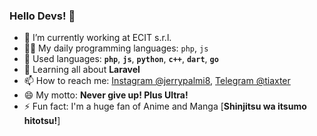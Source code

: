 ### Hello Devs! 👋

- 🏢 I’m currently working at ECIT s.r.l.
- 👨‍💻 My daily programming languages: ```php```, ```js```
- 🚩 Used languages: **`php`**, **`js`**, **`python`**, **`c++`**, **`dart`**, **`go`**
- 🏫 Learning all about **Laravel**
- 📫 How to reach me: [Instagram @jerrypalmi8](https://www.instagram.com/jerrypalmi8/), [Telegram @tiaxter](https://t.me/tiaxter)
- 😄 My motto: **Never give up! Plus Ultra!**
- ⚡ Fun fact: I'm a huge fan of Anime and Manga [**Shinjitsu wa itsumo hitotsu!**]
